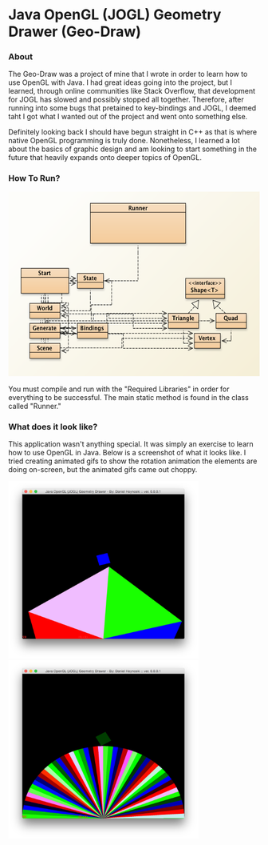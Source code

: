 # Java OpenGL (JOGL) Geometry Drawer (Geo-Draw)

### About

The Geo-Draw was a project of mine that I wrote in order to learn how to use OpenGL with Java. I had great ideas going into the project, but I learned, through online communities like Stack Overflow, that development for JOGL has slowed and possibly stopped all together. Therefore, after running into some bugs that pretained to key-bindings and JOGL, I deemed taht I got what I wanted out of the project and went onto something else. 

Definitely looking back I should have begun straight in C++ as that is where native OpenGL programming is truly done. Nonetheless, I learned a lot about the basics of graphic design and am looking to start something in the future that heavily expands onto deeper topics of OpenGL.

### How To Run?

<img src="/Read-Me-Images/Class_Diagram.png" alt="Class Diagram" width="580" height="369">

You must compile and run with the "Required Libraries" in order for everything to be successful. The main static method is found in the class called "Runner."

### What does it look like?

This application wasn't anything special. It was simply an exercise to learn how to use OpenGL in Java. Below is a screenshot of what it looks like. I tried creating animated gifs to show the rotation animation the elements are doing on-screen, but the animated gifs came out choppy.

<img src="/Read-Me-Images/Static_Window_Image.png" alt="Static Window" width="381" height="356">

<img src="/Read-Me-Images/100_triangles.png" alt="100 Triangles" width="381" height="356">

